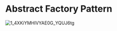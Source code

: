 # Abstract Factory Pattern

![1_4XKiYMHIVYAE0G_YQUJ6tg](https://user-images.githubusercontent.com/2291064/98467092-88c33580-21f9-11eb-9d95-30e965cdcbbc.png)


